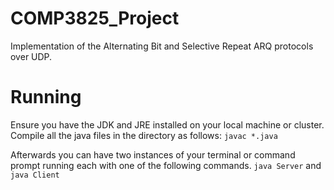 # COMP3825_Project
Implementation of the Alternating Bit and Selective Repeat ARQ protocols over UDP.

# Running
Ensure you have the JDK and JRE installed on your local machine or cluster. Compile all the java files in the directory as follows: `javac *.java`

Afterwards you can have two instances of your terminal or command prompt running each with one of the following commands.
`java Server` and `java Client`

